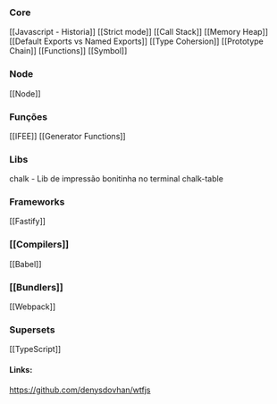 ### Core
[[Javascript - Historia]]
[[Strict mode]]
[[Call Stack]]
[[Memory Heap]]
[[Default Exports vs Named Exports]]
[[Type Cohersion]]
[[Prototype Chain]]
[[Functions]]
[[Symbol]]
### Node
[[Node]]

### Funções
[[IFEE]]
[[Generator Functions]]

### Libs
chalk - Lib de impressão bonitinha no terminal
chalk-table


### Frameworks
[[Fastify]]

### [[Compilers]]
[[Babel]]

### [[Bundlers]]
[[Webpack]]

### Supersets
[[TypeScript]]


#### Links:
https://github.com/denysdovhan/wtfjs